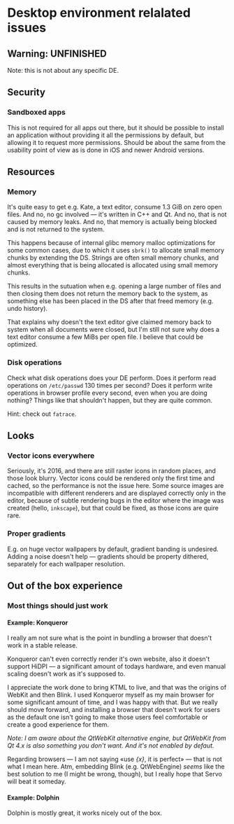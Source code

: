 # Desktop environment relalated issues

## Warning: UNFINISHED

Note: this is not about any specific DE.

## Security

### Sandboxed apps
  
This is not required for all apps out there, but it should be possible to install an application
without providing it all the permissions by default, but allowing it to request more permissions.
Should be about the same from the usability point of view as is done in iOS and newer Android versions.

## Resources

### Memory

It's quite easy to get e.g. Kate, a text editor, consume 1.3 GiB on zero open files.
And no, no gc involved — it's written in C++ and Qt.
And no, that is not caused by memory leaks.
And no, that memory is actually being blocked and is not returned to the system.

This happens because of internal glibc memory malloc optimizations for some common cases,
due to which it uses `sbrk()` to allocate small memory chunks by extending the DS.
Strings are often small memory chunks,
and almost everything that is being allocated is allocated using small memory chunks.

This results in the sutuation when e.g. opening a large number of files and then closing them does not return the
memory back to the system, as something else has been placed in the DS after that freed memory (e.g. undo history).

That explains why doesn't the text editor give claimed memory back to system when all documents were closed,
but I'm still not sure why does a text editor consume a few MiBs per open file. I believe that could be optimized.

### Disk operations

Check what disk operations does your DE perform.
Does it perform read operations on `/etc/passwd` 130 times per second?
Does it perform write operations in browser profile every second, even when you are doing nothing?
Things like that shouldn't happen, but they are quite common.

Hint: check out `fatrace`.

## Looks

### Vector icons everywhere

Seriously, it's 2016, and there are still raster icons in random places, and those look blurry.
Vector icons could be rendered only the first time and cached, so the performance is not the issue here.
Some source images are incompatible with different renderers and are displayed correctly only in the editor,
because of subtle rendering bugs in the editor where the image was created  (hello, `inkscape`), but that could be fixed, as those icons are quire rare.

### Proper gradients

E.g. on huge vector wallpapers by default, gradient banding is undesired. Adding a noise doesn't help — gradients should be property dithered, separately for each wallpaper resolution.

## Out of the box experience

### Most things should just work

#### Example: Konqueror

I really am not sure what is the point in bundling a browser that doesn't work in a stable release.

Konqueror can't even correctly render it's own website, also it doesn't support HiDPI — a significant amount of
todays hardware, and even manual scaling doesn't work as it's supposed to.

I appreciate the work done to bring KTML to live, and that was the origins of WebKit and then Blink.
I used Konqueror myself as my main browser for some significant amount of time, and I was happy with that.
But we really should move forward, and installing a browser that doesn't work for users as the default one
isn't going to make those users feel comfortable or create a good experience for them.

_Note: I am aware about the QtWebKit alternative engine, but QtWebKit from Qt 4.x is also something you don't want._
_And it's not enabled by defaut._

Regarding browsers — I am not saying «use _{x}_, it is perfect» — that is not what I mean here.
Atm, embedding Blink (e.g. QtWebEngine) _seems_ like the best solution to me (I might be wrong, though),
but I really hope that Servo will beat it someday.

#### Example: Dolphin

Dolphin is mostly great, it works nicely out of the box.
